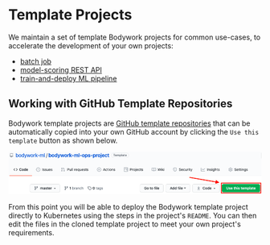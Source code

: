 # Template Projects

We maintain a set of template Bodywork projects for common use-cases, to accelerate the development of your own projects:

* [batch job](https://github.com/bodywork-ml/bodywork-batch-job-project)
* [model-scoring REST API](https://github.com/bodywork-ml/bodywork-serve-model-project)
* [train-and-deploy ML pipeline](https://github.com/bodywork-ml/bodywork-ml-ops-project)

## Working with GitHub Template Repositories

Bodywork template projects are [GitHub template repositories](https://docs.github.com/en/free-pro-team@latest/github/creating-cloning-and-archiving-repositories/creating-a-repository-from-a-template) that can be automatically copied into your own GitHub account by clicking the `Use this template` button as shown below.

![github_template_repo](images/github_template_project.png)

From this point you will be able to deploy the Bodywork template project directly to Kubernetes using the steps in the project's `README`. You can then edit the files in the cloned template project to meet your own project's requirements.
